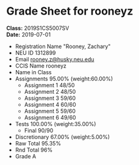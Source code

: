 # Grade Sheet for rooneyz
**Class:** 2019S1CS5007SV<br>
**Date:** 2019-07-01<br>

 * Registration Name		"Rooney, Zachary"
 * NEU ID		1312899
 * Email		rooney.z@husky.neu.edu
 * CCIS Name		rooneyz
 * Name in Class		
 * Assignments	95.00%  (weight:60.00%)
   * Assignment 1	48/50
   * Assignment 2	48/50
   * Assignment 3	59/60
   * Assignment 4	60/60
   * Assignment 5	59/60
   * Assignment 6	49/60
 * Tests	100.00%  (weight:35.00%)
   * Final	90/90
 * Discretionary	67.00%  (weight:5.00%)
 * Raw Total		95.35%
 * Rnd Total		96%
 * Grade		A
